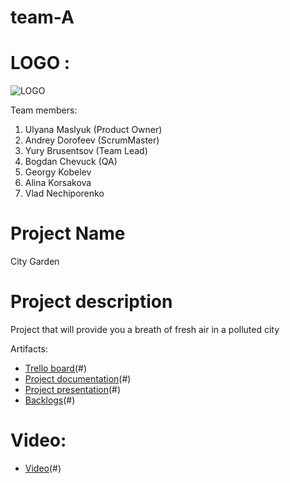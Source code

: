 # team-A

# LOGO :
![LOGO](http://s018.radikal.ru/i503/1702/f1/e8ca9dadf309.jpg)

Team members:

1. Ulyana Maslyuk (Product Owner)
2. Andrey Dorofeev (ScrumMaster)
3. Yury Brusentsov (Team Lead)
4. Bogdan Chevuck (QA)
5. Georgy Kobelev
6. Alina Korsakova
7. Vlad Nechiporenko

# Project Name
City Garden

# Project description
Project that will provide you a breath of fresh air in a polluted city

Artifacts:
* [Trello board](https://trello.com/user06638996)(#)
* [Project documentation](https://docs.google.com/document/d/1HvAxN2zLVVC68gqziEkUNz30CZktk3O5ILr-XOsBu1U/edit)(#)
* [Project presentation](https://docs.google.com/presentation/d/1iKqtZQuLOi1TUbG7vx2ERJ48ZxkIiDLbnSlwnnKmHVM)(#)
* [Backlogs](https://docs.google.com/spreadsheets/d/1uaNoNaM1TXiuIcnwxmxKHpfwbUOXWo5q_5VmJqMsds8/edit#gid=372950220)(#)

# Video:
* [Video](https://youtu.be/GjNMEtPZ5_A)(#)
